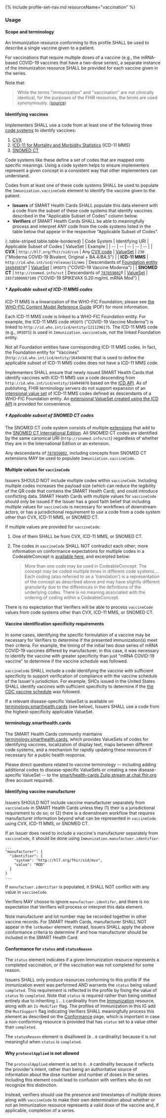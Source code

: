 {% include profile-set-nav.md resourceName="vaccination" %}

<script>
// Move Markdown TOC below navigation
var ref = document.querySelector('h4');
var el = document.querySelector('div.markdown-toc');
ref.parentNode.insertBefore(el, ref);
</script>

### Usage

#### Scope and terminology

An Immunization resource conforming to this profile SHALL be used to describe a single vaccine given to a patient.

For vaccinations that require multiple doses of a vaccine (e.g., the mRNA-based COVID-19 vaccines that have a two-dose series), a separate instance of the Immunization resource SHALL be provided for each vaccine given in the series.

Note that:

> While the terms "immunization" and "vaccination" are not clinically identical, for the purposes of the FHIR resources, the terms are used synonymously. ([source](https://www.hl7.org/fhir/immunization.html))

#### Identifying vaccines

Implementers SHALL use a code from at least one of the following three [code systems](https://www.hl7.org/fhir/codesystem.html) to identify vaccines:

1. [CVX]
2. [ICD-11 for Mortality and Morbidity Statistics](https://icd.who.int/browse11/l-m/en) (ICD-11 MMS)
3. [SNOMED CT](https://www.snomed.org)

Code systems like these define a set of codes that are mapped onto specific meanings. Using a code system helps to ensure implementers represent a given concept in a consistent way that other implementers can understand.

Codes from at least one of these code systems SHALL be used to populate the `Immunization.vaccineCode` element to identify the vaccine given to the patient.

* **Issuers** of SMART Health Cards SHALL populate this data element with a code from the subset of these code systems that identify vaccines described in the "Applicable Subset of Codes" column below.
* **Verifiers** of SMART Health Cards SHALL be able to meaningfully process and interpret ANY code from the code systems listed in the table below that appear in the respective "Applicable Subset of Codes".

{:.table-striped.table.table-bordered}
| Code System | Identifying URI | Applicable Subset of Codes | ValueSet | Example |
| -- | -- | -- | -- | -- |
| **CVX** | `http://hl7.org/fhir/sid/cvx` | Any [CVX code][CVX] | [ValueSet][cvx-vs] | `230` ("Moderna COVID-19 Bivalent, Original + BA.4/BA.5") |
| **ICD-11 MMS** | `http://id.who.int/icd/release/11/mms` | Descendants of [Foundation entity `164949870`]† | [ValueSet][icd-vs] | `XM3DT5` ("COVID-19 Vaccine Moderna") |
| **SNOMED CT** | `http://snomed.info/sct` | Descendants of [`787859002`][SNOMED-vaccine-concept]‡ | [ValueSet][snomed-vs] | `28571000087109` ("COVID-19 SPIKEVAX 0.20 mg/mL mRNA Mod") |

[CVX]: https://www2a.cdc.gov/vaccines/iis/iisstandards/vaccines.asp?rpt=CVX
[Foundation entity `164949870`]: https://icd.who.int/browse11/l-m/en#/http%3A%2F%2Fid.who.int%2Ficd%2Fentity%2F164949870
[SNOMED-vaccine-concept]: https://browser.ihtsdotools.org/?perspective=full&conceptId1=787859002
[cvx-vs]: https://terminology.smarthealth.cards/ValueSet-immunization-all-cvx.html
[icd-vs]: https://terminology.smarthealth.cards/ValueSet-immunization-all-icd11.html
[snomed-vs]: https://terminology.smarthealth.cards/ValueSet-immunization-all-snomed.html

##### † Applicable subset of ICD-11 MMS codes

ICD-11 MMS is a linearization of the WHO-FIC Foundation; please see [the WHO-FIC Content Model Reference Guide](https://icd.who.int/icdapi/docs/ContentModelGuide.pdf) (PDF) for more information.

Each ICD-11 MMS code is linked to a WHO-FIC Foundation entity. For example, the ICD-11 MMS code `XM3DT5` ("COVID-19 Vaccine Moderna") is linked to `http://id.who.int/icd/entity/1211296175`. The ICD-11 MMS code (e.g., `XM3DT5`) is used in `Immunization.vaccineCode`, _not_ the linked Foundation entity.

Not all Foundation entities have corresponding ICD-11 MMS codes. In fact, the Foundation entity for "Vaccines" (`http://id.who.int/icd/entity/164949870`) that is used to define the applicable subset of ICD-11 MMS codes does not have a ICD-11 MMS code.

Implementers SHALL ensure that newly issued SMART Health Cards that identify vaccines with ICD-11 MMS use a code descending from `http://id.who.int/icd/entity/164949870` based on the [ICD API](https://icd.who.int/icdapi). As of publishing, FHIR terminology servers do not support expansion of an [intensional value set](http://hl7.org/fhir/valueset.html#int-ext) of ICD-11 MMS codes defined as descendants of a WHO-FIC Foundation entity. An [extensional ValueSet created using the ICD API][icd-vs] is provided for convenience.

##### ‡ Applicable subset of SNOMED CT codes

The SNOMED CT code system consists of multiple [extensions](https://confluence.ihtsdotools.org/display/DOCGLOSS/SNOMED+CT+extension) that add to the [SNOMED CT International Edition](https://confluence.ihtsdotools.org/display/DOCGLOSS/SNOMED+CT+International+Edition). All SNOMED CT codes are identified by the same canonical URI (`http://snomed.info/sct`) regardless of whether they are in the International Edition or an extension.

Any descendants of [`787859002`][SNOMED-vaccine-concept], including concepts from SNOMED CT extensions MAY be used to populate `Immunization.vaccineCode`.

#### Multiple values for `vaccineCode`

Issuers SHOULD NOT include multiple codes within `vaccineCode`. Including multiple codes increases the payload size (which can reduce the legibility of the QR code that contains the SMART Health Card), and could introduce conflicting data. SMART Health Cards with multiple values for `vaccineCode` should only be issued if the Issuer has a good faith belief that including multiple values for `vaccineCode` is necessary for workflows of downstream actors, or has a jurisdictional requirement to use a code from a code system other than CVX, ICD-11 MMS, or SNOMED CT.

If multiple values are provided for `vaccineCode`:

1. One of them SHALL be from CVX, ICD-11 MMS, or SNOMED CT.

2. The codes in `vaccineCode` SHALL NOT contradict each other; more information on conformance expectations for multiple codes in a CodeableConcept is [available here](https://www.hl7.org/fhir/datatypes.html#CodeableConcept), and excerpted below:

   > More than one code may be used in CodeableConcept. The concept may be coded multiple times in different code systems.... Each coding (also referred to as a 'translation') is a representation of the concept as described above and may have slightly different granularity due to the differences in the definitions of the underlying codes. There is no meaning associated with the ordering of coding within a CodeableConcept.

There is no expectation that Verifiers will be able to process `vaccineCode` values from code systems other than CVX, ICD-11 MMS, or SNOMED CT.

#### Vaccine identification specificity requirements

In some cases, identifying the specific formulation of a vaccine may be necessary for Verifiers to determine if the presented immunization(s) meet their criteria. For example, the timing of the initial two dose series of mRNA COVID-19 vaccines differed by manufacturer; in this case, it was necessary to identify the vaccine with greater specificity than just "mRNA COVID-19 vaccine" to determine if the vaccine schedule was followed.

`vaccineCode` SHALL include a code identifying the vaccine with sufficient specificity to support verification of compliance with the vaccine schedule of the Issuer's jurisdiction. For example, SHCs issued in the United States SHALL identify vaccines with sufficient specificity to determine if the [the CDC vaccine schedule](https://www.cdc.gov/vaccines/schedules/index.html) was followed.

If a relevant disease-specific ValueSet is available on [terminology.smarthealth.cards](https://terminology.smarthealth.cards) (see below), Issuers SHALL use a code from the highest-specificity applicable ValueSet.

#### terminology.smarthealth.cards

The SMART Health Cards community maintains [terminology.smarthealth.cards](https://terminology.smarthealth.cards), which provides ValueSets of codes for identifying vaccines, localization of display text, maps between different code systems, and a mechanism for rapidly updating these resources if necessary for a public health response.

Please direct questions related to vaccine terminology -- including adding additional codes to disease-specific ValueSets or creating a new disease-specific ValueSet -- to the [smart/health-cards Zulip stream at chat.fhir.org](https://chat.fhir.org/#narrow/stream/284830-smart.2Fhealth-cards) (free account required).

#### Identifying vaccine manufacturer

Issuers SHOULD NOT include vaccine manufacturer separately from `vaccineCode` in SMART Health Cards unless they (1) their is a jurisdictional requirement to do so; or (2) there is a downstream workflow that requires manufacturer information beyond what can be represented in `vaccineCode` using CVX, ICD-11 MMS, or SNOMED CT.

If an Issuer does need to include a vaccine's manufacturer separately from `vaccineCode`, it should be done using `Immunization.manufactuer.identifier`:

```
...
"manufacturer": {
  "identifier": {
    "system": "http://hl7.org/fhir/sid/mvx",
    "value": "MOD"
  }
}
...
```

If `manufactuer.identifier` is populated, it SHALL NOT conflict with any value in `vaccineCode`.

Verifiers MAY choose to ignore `manufactuer.identifer`, and there is no expectation that Verifiers will process or interpret this data element.

Note manufacturer and lot number may be recorded together in other vaccine records. For SMART Health Cards, manufacturer SHALL NOT appear in the `lotNumber` element; instead, Issuers SHALL apply the above conformance criteria to determine if and how manufacturer should be included in the SMART Health Card.

#### Conformance for `status` and `statusReason`

The `status` element indicates if a given Immunization resource represents a completed vaccination, or if the vaccination was not completed for some reason.

Issuers SHALL only produce resources conforming to this profile IF the immunization event was performed AND warrants the `status` being valued `completed`. This requirement is reflected in the profile by fixing the value of `status` to `completed`. Note that `status` is required rather than being omitted entirely due to inheriting `1..1` cardinality from the [Immunization](http://hl7.org/fhir/R4/immunization.html) resource, along with an `Is-Modifier` flag. The profiles of Immunization in this IG add the `MustSupport` flag indicating Verifiers SHALL meaningfully process this element as described on the [Conformance](conformance.html) page, which is important in case a non-conforming resource is provided that has `status` set to a value other than `completed`.

The `statusReason` element is disallowed (`0..0` cardinality) because it is not meaningful when `status` is `completed`.

#### Why `protocolApplied` is not allowed

The `protocolApplied` element is set to `0..0` cardinality because it reflects the provider's intent, rather than being an authoritative source of information about the dose number and number of doses in the series. Including this element could lead to confusion with verifiers who do not recognize this distinction.

Instead, verifiers should use the presence and timestamps of multiple doses along with `vaccineCode` to make their own determination about whether or not an Immunization resource represents a valid dose of the vaccine and, if applicable, completion of a series.

[binding]: http://hl7.org/fhir/R4/valueset-binding-strength.html
[Moderna COVID-19 vaccination]: https://dailymed.nlm.nih.gov/dailymed/drugInfo.cfm?setid=e0651c7a-2fe2-459d-a766-0d59e919f058
